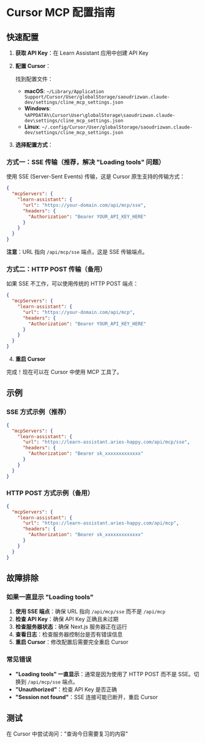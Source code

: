 # Cursor MCP 配置指南

## 快速配置

1. **获取 API Key**：在 Learn Assistant 应用中创建 API Key

2. **配置 Cursor**：
   
   找到配置文件：
   - **macOS**: `~/Library/Application Support/Cursor/User/globalStorage/saoudrizwan.claude-dev/settings/cline_mcp_settings.json`
   - **Windows**: `%APPDATA%\Cursor\User\globalStorage\saoudrizwan.claude-dev\settings/cline_mcp_settings.json`
   - **Linux**: `~/.config/Cursor/User/globalStorage/saoudrizwan.claude-dev/settings/cline_mcp_settings.json`

3. **选择配置方式**：

### 方式一：SSE 传输（推荐，解决 "Loading tools" 问题）

使用 SSE (Server-Sent Events) 传输，这是 Cursor 原生支持的传输方式：

```json
{
  "mcpServers": {
    "learn-assistant": {
      "url": "https://your-domain.com/api/mcp/sse",
      "headers": {
        "Authorization": "Bearer YOUR_API_KEY_HERE"
      }
    }
  }
}
```

**注意**：URL 指向 `/api/mcp/sse` 端点，这是 SSE 传输端点。

### 方式二：HTTP POST 传输（备用）

如果 SSE 不工作，可以使用传统的 HTTP POST 端点：

```json
{
  "mcpServers": {
    "learn-assistant": {
      "url": "https://your-domain.com/api/mcp",
      "headers": {
        "Authorization": "Bearer YOUR_API_KEY_HERE"
      }
    }
  }
}
```

4. **重启 Cursor**

完成！现在可以在 Cursor 中使用 MCP 工具了。

## 示例

### SSE 方式示例（推荐）

```json
{
  "mcpServers": {
    "learn-assistant": {
      "url": "https://learn-assistant.aries-happy.com/api/mcp/sse",
      "headers": {
        "Authorization": "Bearer sk_xxxxxxxxxxxxx"
      }
    }
  }
}
```

### HTTP POST 方式示例（备用）

```json
{
  "mcpServers": {
    "learn-assistant": {
      "url": "https://learn-assistant.aries-happy.com/api/mcp",
      "headers": {
        "Authorization": "Bearer sk_xxxxxxxxxxxxx"
      }
    }
  }
}
```

## 故障排除

### 如果一直显示 "Loading tools"

1. **使用 SSE 端点**：确保 URL 指向 `/api/mcp/sse` 而不是 `/api/mcp`
2. **检查 API Key**：确保 API Key 正确且未过期
3. **检查服务器状态**：确保 Next.js 服务器正在运行
4. **查看日志**：检查服务器控制台是否有错误信息
5. **重启 Cursor**：修改配置后需要完全重启 Cursor

### 常见错误

- **"Loading tools" 一直显示**：通常是因为使用了 HTTP POST 而不是 SSE。切换到 `/api/mcp/sse` 端点。
- **"Unauthorized"**：检查 API Key 是否正确
- **"Session not found"**：SSE 连接可能已断开，重启 Cursor

## 测试

在 Cursor 中尝试询问："查询今日需要复习的内容"
